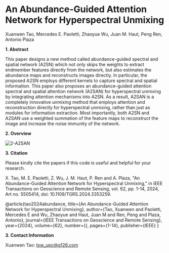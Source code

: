 # An Abundance-Guided Attention Network for Hyperspectral Unmixing
Xuanwen Tao, Mercedes E. Paoletti, Zhaoyue Wu, Juan M. Haut, Peng Ren, Antonio Plaza

**1. Abstract**

This paper designs a new method called abundance-guided spectral and spatial network (A2SN) which not only skips the weights to extract endmember features directly from the network, but also estimates the abundance maps and reconstructs images directly. In particular, the proposed A2SN employs different kernels to capture spectral and spatial information. This paper also proposes an abundance-guided attention spectral and spatial attention network (A2SAN) for hyperspectral unmixing by integrating attention mechanisms into A2SN. As a result, A2SAN is a completely innovative unmixing method that employs attention and reconstruction directly for hyperspectral unmixing, rather than just as modules for information extraction. Most importantly, both A2SN and A2SAN use a weighted summation of the feature maps to reconstruct the image and increase the noise immunity of the network.

**2. Overview**

![2-A2SAN](https://github.com/xuanwentao/Images/blob/main/A2SAN.png)


**3. Citation**

Please kindly cite the papers if this code is useful and helpful for your research.

X. Tao, M. E. Paoletti, Z. Wu, J. M. Haut, P. Ren and A. Plaza, "An Abundance-Guided Attention Network for Hyperspectral Unmixing," in IEEE Transactions on Geoscience and Remote Sensing, vol. 62, pp. 1-14, 2024, Art no. 5505414, doi: 10.1109/TGRS.2024.3353259.

@article{tao2024abundance,
  title={An Abundance-Guided Attention Network for Hyperspectral Unmixing},
  author={Tao, Xuanwen and Paoletti, Mercedes E and Wu, Zhaoyue and Haut, Juan M and Ren, Peng and Plaza, Antonio},
  journal={IEEE Transactions on Geoscience and Remote Sensing},
  year={2024},
  volume={62},
  number={},
  pages={1-14},
  publisher={IEEE}
}

**3. Contact Information**

Xuanwen Tao: txw_upc@g126.com<br> 
